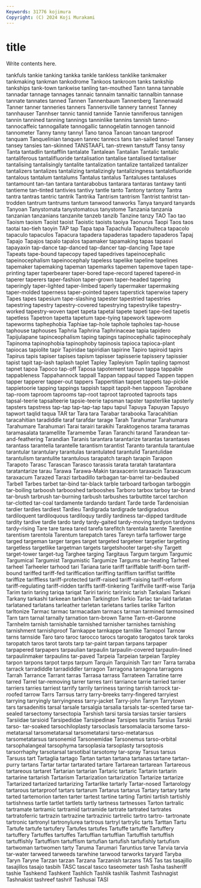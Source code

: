 ```yaml
---
Keywords: 31776 kojimura
Copyright: (C) 2024 Koji Murakami
---
```


# title

Write contents here.



 tankfuls tankie tanking tankka tankle tankless
tanklike tankmaker tankmaking tankman tankodrome Tankoos tankroom tanks tankship tankships
tank-town tankwise tanling tan-mouthed Tann tanna tannable tannadar tannage tannages
tannaic tannaim tannaitic tannalbin tannase tannate tannates tanned Tannen Tannenbaum
Tannenberg Tannenwald Tanner tanner tanneries tanners Tannersville tannery tannest Tanney
tannhauser Tannhser tannic tannid tannide Tannie tanniferous tannigen tannin tannined
tanning tannings tanninlike tannins tannish tanno- tannocaffeic tannogallate tannogallic tannogelatin
tannogen tannoid tannometer Tanny tanny tannyl Tano tanoa Tanoan tanoan
tanproof tanquam Tanquelinian tanquen tanrec tanrecs tans tan-sailed tansel Tansey
tansey tansies tan-skinned TANSTAAFL tan-strewn tanstuff Tansy tansy Tanta tantadlin
tantafflin tantalate Tantalean Tantalian Tantalic tantalic tantaliferous tantalifluoride tantalisation tantalise
tantalised tantaliser tantalising tantalisingly tantalite tantalization tantalize tantalized tantalizer tantalizers
tantalizes tantalizing tantalizingly tantalizingness tantalofluoride tantalous tantalum tantalums Tantalus tantalus
Tantaluses tantaluses tantamount tan-tan tantara tantarabobus tantarara tantaras tantawy tanti
tantieme tan-tinted tantivies tantivy tantle tanto Tantony tantony Tantra tantra
tantras tantric tantrik Tantrika Tantrism tantrism Tantrist tantrist tan-trodden tantrum
tantrums tantum tanwood tanworks Tanya tanyard tanyards Tanyoan Tanystomata tanystomatous
tanystome Tanzania tanzania tanzanian tanzanians tanzanite tanzeb tanzib Tanzine tanzy
TAO Tao tao Taoism taoism Taoist taoist Taoistic taoists taoiya
Taonurus Taopi Taos taos taotai tao-tieh taoyin TAP tap Tapa
tapa Tapachula Tapachulteca tapacolo tapaculo tapaculos Tapacura tapadera tapaderas tapadero
tapaderos Tapaj Tapajo Tapajos tapalo tapalos tapamaker tapamaking tapas tapasvi
tapayaxin tap-dance tap-danced tap-dancer tap-dancing Tape tape Tapeats tape-bound tapecopy
taped tapedrives tapeinocephalic tapeinocephalism tapeinocephaly tapeless tapelike tapeline tapelines tapemaker
tapemaking tapeman tapemarks tapemen tapemove tapen tape-printing taper taperbearer taper-bored
tape-record tapered tapered-in taperer taperers taper-fashion taper-grown taper-headed tapering taperingly
taper-lighted taper-limbed taperly tapermaker tapermaking taper-molded taperness taper-pointed tapers taperstick
taperwise tapery Tapes tapes tapesium tape-slashing tapester tapestried tapestries tapestring
tapestry tapestry-covered tapestrying tapestrylike tapestry-worked tapestry-woven tapet tapeta tapetal tapete
tapeti tape-tied tapetis tapetless Tapetron tapetta tapetum tape-tying tapework tapeworm
tapeworms taphephobia Taphiae tap-hole taphole tapholes tap-house taphouse taphouses Taphria
Taphrina Taphrinaceae tapia tapidero Tapijulapane tapinceophalism taping tapings tapinocephalic tapinocephaly
Tapinoma tapinophobia tapinophoby tapinosis tapioca tapioca-plant tapiocas tapiolite tapir Tapiridae
tapiridian tapirine Tapiro tapiroid tapirs Tapirus tapis tapiser tapises tapism
tapisser tapisserie tapissery tapissier tapist tapit tap-lash taplash taplet Tapley
Tapleyism Taplin tapling tapmost tapnet tapoa Tapoco tap-off Taposa tapotement
tapoun tappa tappable tappableness Tappahannock tappall Tappan tappaul tapped Tappen
tappen tapper tapperer tapper-out tappers Tappertitian tappet tappets tap-pickle tappietoorie
tapping tappings tappish tappit tappit-hen tappoon Taprobane tap-room taproom taprooms
tap-root taproot taprooted taproots taps tapsal-teerie tapsalteerie tapsie-teerie tapsman tapster
tapsterlike tapsterly tapsters tapstress tap-tap tap-tap-tap tapu tapul Tapuya Tapuyan
Tapuyo tapwort taqlid taqua TAR tar Tara tara Tarabar tarabooka
Taracahitian taracahitian taradiddle taraf tarafdar tarage Tarah Tarahumar Tarahumara Tarahumare
Tarahumari Tarai tarairi tarakihi Taraktogenos tarama taramas taramasalata taramellite Taramembe
Taran Taranchi tarand Tarandean tar-and-feathering Tarandian Taranis tarantara tarantarize tarantas
tarantases tarantass tarantella tarantelle tarantism tarantist Taranto tarantula tarantulae tarantular
tarantulary tarantulas tarantulated tarantulid Tarantulidae tarantulism tarantulite tarantulous tarapatch taraph
tarapin Tarapon Tarapoto Tarasc Tarascan Tarasco tarassis tarata taratah taratantara
taratantarize tarau Tarawa Tarawa-Makin taraxacerin taraxacin Taraxacum taraxacum Tarazed Tarazi
tarbadillo tarbagan tar-barrel tar-bedaubed Tarbell Tarbes tarbet tar-bind tar-black tarble
tarboard tarbogan tarboggin tar-boiling tarboosh tarbooshed tarbooshes Tarboro tarbox tarboy
tar-brand tar-brush tarbrush tar-burning tarbush tarbushes tarbuttite tarcel tarchon tar-clotted
tar-coal tardamente tardando tardant Tarde tarde Tardenoisian tardier tardies tardiest
Tardieu Tardigrada tardigrade tardigradous tardiloquent tardiloquous tardiloquy tardily tardiness tar-dipped
tarditude tardity tardive tardle tardo tardy tardy-gaited tardy-moving tardyon tardyons
tardy-rising Tare tare tarea tared tarefa tarefitch tarentala tarente Tarentine
tarentism tarentola Tarentum tarepatch tares Tareyn tarfa tarflower targe targed
targeman targer targes target targeted targeteer targetier targeting targetless targetlike
targetman targets targetshooter target-shy Targett target-tower target-tug Targhee targing Targitaus
Targum targum Targumic Targumical Targumist Targumistic Targumize Targums tar-heating Tarheel
tarheel Tarheeler tarhood tari Tariana tarie tariff tariffable tariff-born tariff-bound
tariffed tariff-fed tariffication tariffing tariffism tariffist tariffite tariffize tariffless tariff-protected
tariff-raised tariff-raising tariff-reform tariff-regulating tariff-ridden tariffs tariff-tinkering Tariffville tariff-wise Tarija
Tarim tarin taring tariqa tariqat Tariri tariric taririnic tarish Tarkalani
Tarkani Tarkany tarkashi tarkeean tarkhan Tarkington Tarkio Tarlac tar-laid tarlatan
tarlataned tarlatans tarleather tarletan tarletans tarlies tarlike Tarlton tarltonize Tarmac
tarmac tarmacadam tarmacs tarman tarmined tarmosined Tarn tarn tarnal tarnally
tarnation tarn-brown Tarne Tarn-et-Garonne Tarnhelm tarnish tarnishable tarnished tarnisher tarnishes
tarnishing tarnishment tarnishproof Tarnkappe tarnkappe tarnlike Tarnopol Tarnow tarns tarnside
Taro taro taroc tarocco tarocs tarogato tarogatos tarok taroks taropatch
taros tarot tarots tarp tar-paint tarpan tarpans tarpaper tarpapered tarpapers
tarpaulian tarpaulin tarpaulin-covered tarpaulin-lined tarpaulinmaker tarpaulins tar-paved Tarpeia Tarpeian tarpeian
Tarpley tarpon tarpons tarpot tarps tarpum Tarquin Tarquinish Tarr tarr
Tarra tarraba tarrack tarradiddle tarradiddler tarragon Tarragona tarragona tarragons Tarrah
Tarrance Tarrant tarras Tarrasa tarrass Tarrateen Tarratine tarre tarred Tarrel
tar-removing tarrer tarres tarri tarriance tarrie tarried tarrier tarriers tarries
tarriest tarrify tarrily tarriness tarring tarrish tarrock tar-roofed tarrow Tarrs
Tarrsus tarry tarry-breeks tarry-fingered tarryiest tarrying tarryingly tarryingness tarry-jacket Tarry-john
Tarryn Tarrytown tars tarsadenitis tarsal tarsale tarsalgia tarsalia tarsals tar-scented
tarse tar-sealed tarsectomy tarsectopia Tarshish tarsi tarsia tarsias tarsier tarsiers
Tarsiidae tarsioid Tarsipedidae Tarsipedinae Tarsipes tarsitis Tarsius Tarski tarso- tar-soaked
tarsochiloplasty tarsoclasis tarsomalacia tarsome tarso-metatarsal tarsometatarsal tarsometatarsi tarso-metatarsus tarsometatarsus tarsonemid
Tarsonemidae Tarsonemus tarso-orbital tarsophalangeal tarsophyma tarsoplasia tarsoplasty tarsoptosis tarsorrhaphy tarsotarsal
tarsotibal tarsotomy tar-spray Tarsus tarsus Tarsuss tart Tartaglia tartago Tartan
tartan tartana tartanas tartane tartan-purry tartans Tartar tartar tartarated tartare
Tartarean tartarean Tartareous tartareous tartaret Tartarian tartarian Tartaric tartaric Tartarin
tartarin tartarine tartarish Tartarism Tartarization tartarization Tartarize tartarize Tartarized tartarized
tartarizing Tartarlike tartarly Tartar-nosed Tartarology tartarous tartarproof tartars tartarum Tartarus
tartarus Tartary tartary tarte tarted tartemorion tarten tarter tartest tartine
tarting Tartini tartish tartishly tartishness tartle tartlet tartlets tartly tartness
tartnesses Tarton tartralic tartramate tartramic tartramid tartramide tartrate tartrated tartrates
tartratoferric tartrazin tartrazine tartrazinic tartrelic tartro tartro- tartronate tartronic tartronyl
tartronylurea tartrous tartryl tartrylic tarts Tarttan Tartu Tartufe tartufe tartufery
Tartufes tartufes Tartuffe tartuffe Tartuffery tartuffery Tartuffes tartuffes Tartuffian tartuffian
Tartuffish tartuffish tartuffishly Tartuffism tartuffism tartufian tartufish tartufishly tartufism tartwoman
tartwomen tarty Taruma Tarumari Taruntius tarve Tarvia tarvia tar-water tarweed
tarweeds tarwhine tarwood tarworks taryard Taryba Taryn Taryne Tarzan tarzan
Tarzana Tarzanish tarzans TAS Tas tas tasajillo tasajillos tasajo tasbih
TASC tascal tasco taseometer tash Tasha tasheriff tashie Tashkend Tashkent
Tashlich Tashlik tashlik Tashmit Tashnagist Tashnakist tashreef tashrif Tashusai TASI
